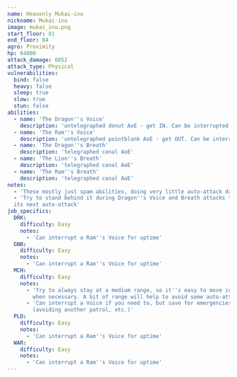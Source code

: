 ```yaml
---
name: Heavenly Mukai-inu
nickname: Mukai-inu
image: mukai_inu.png
start_floor: 81
end_floor: 84
agro: Proximity
hp: 64000
attack_damage: 6052
attack_type: Physical
vulnerabilities:
  bind: false
  heavy: false
  sleep: true
  slow: true
  stun: false
abilities:
  - name: 'The Dragon''s Voice'
    description: 'untelegraphed donut AoE - get IN. Can be interrupted'
  - name: 'The Ram''s Voice'
    description: 'untelegraphed pointblank AoE - get OUT. Can be interrupted'
  - name: 'The Dragon''s Breath'
    description: 'telegraphed conal AoE'
  - name: 'The Lion''s Breath'
    description: 'telegraphed conal AoE'
  - name: 'The Ram''s Breath'
    description: 'telegraphed conal AoE'
notes:
  - 'These mostly just spam abilities, doing very little auto-attack damage'
  - 'Try to stand behind it during Dragon''s Voice and Breath attacks to delay
  its next auto-attack'
job_specifics:
  DRK:
    difficulty: Easy
    notes:
      - 'Can interrupt a Ram''s Voice for uptime'
  GNB:
    difficulty: Easy
    notes:
      - 'Can interrupt a Ram''s Voice for uptime'
  MCH:
    difficulty: Easy
    notes:
      - 'Try to always stay at a medium range, so it''s easy to move in or out
        when necessary. A bit of range will help to avoid some auto-attacks too'
      - 'Can interrupt a Voice if you need to, but save for emergencies
        (avoiding another patrol, etc.)'
  PLD:
    difficulty: Easy
    notes:
      - 'Can interrupt a Ram''s Voice for uptime'
  WAR:
    difficulty: Easy
    notes:
      - 'Can interrupt a Ram''s Voice for uptime'
---
```

